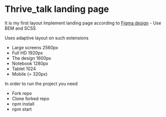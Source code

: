 # Thrive_talk landing page
It is my first layout
Implement landing page according to [Figma design](https://www.figma.com/file/aHd2rHMrnzDXhowLuIQjIyVQ/ThriveTalk-Landing-Page?node-id=0%3A1) - Use BEM and SCSS

Uses adaptive layout on such extensions

- Large screens 2560px
- Full HD 1920px
- The design 1600px
- Notebook 1280px
- Tablet 1024
- Mobile (> 320px)

In order to run the project you need

- Fork repo
- Clone forked repo
- npm install
- npm start
